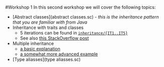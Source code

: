 #Workshop 1
In this second workshop we will cover the following topics:
* [Abstract classes](abstract classes.sc) - *this is the inheritance pattern that you are familiar with from Java*
* Inheritance with traits and classes
    * 5 iterations can be found in [`inheritance/{IT1..IT5}`](inheritance/)
    * See also [this StackOverflow post](http://stackoverflow.com/questions/1991042/what-is-the-advantage-of-using-abstract-classes-instead-of-traits)
* Multiple inheritance
    * [a basic explanation](multiple_inheritance/animal.sc)
    * [a somewhat more advanced example](multiple_inheritance/list.sc)
* [Type aliasses](type aliasses.sc)
